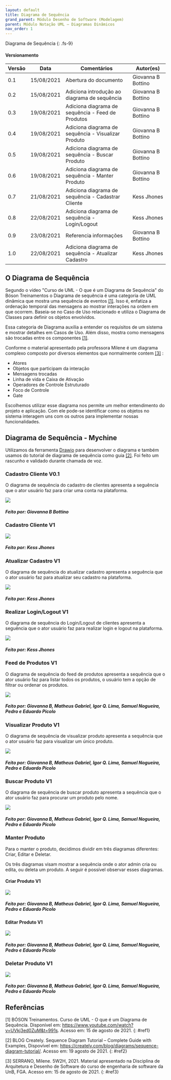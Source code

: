 ```yaml
---
layout: default
title: Diagrama de Sequência
grand_parent: Módulo Desenho de Software (Modelagem)
parent: Módulo Notação UML – Diagramas Dinâmicos
nav_order: 1
---
```


Diagrama de Sequência
{: .fs-9}

#### Versionamento

|Versão | Data | Comentários | Autor(es) |
|-------|------|-------------|-----------|
|0.1|15/08/2021| Abertura do documento| Giovanna B Bottino|
|0.2|15/08/2021| Adiciona introdução ao diagrama de sequência| Giovanna B Bottino|
|0.3|19/08/2021| Adiciona diagrama de sequência - Feed de Produtos| Giovanna B Bottino|
|0.4|19/08/2021| Adiciona diagrama de sequência - Visualizar Produto| Giovanna B Bottino|
|0.5|19/08/2021| Adiciona diagrama de sequência - Buscar Produto| Giovanna B Bottino|
|0.6|19/08/2021| Adiciona diagrama de sequência - Manter Produto| Giovanna B Bottino|
|0.7|21/08/2021| Adiciona diagrama de sequência - Cadastrar Cliente| Kess Jhones |
|0.8|22/08/2021| Adiciona diagrama de sequência - Login/Logout| Kess Jhones |
|0.9|23/08/2021| Referencia informações | Giovanna B Bottino |
|1.0|22/08/2021| Adiciona diagrama de sequência - Atualizar Cadastro| Kess Jhones |

## O Diagrama de Sequência

Segundo o vídeo "Curso de UML - O que é um Diagrama de Sequência" do Bóson Treinamentos o Diagrama de sequência é uma categoria de UML dinâmica que mostra uma sequência de eventos [[1]](#ref1). Isso é, enfatiza a ordenação temporal das mensagens ao mostrar interações na ordem em que ocorrem. Baseia-se no Caso de Uso relacionado e utiliza o Diagrama de Classes para definir os objetos envolvidos. 

Essa categoria de Diagrama auxilia a entender os requisitos de um sistema e mostrar detalhes em Casos de Uso. Além disso, mostra como mensagens são trocadas entre os componentes [[1]](#ref1). 

Conforme o material apresentado pela professora Milene é um diagrama complexo composto por diversos elementos que normalmente contem [[3]](#ref3) : 
- Atores
- Objetos que participam da interação 
- Mensagens trocadas 
- Linha de vida e Caixa de Ativação 
- Operadores de Controle Estruturado 
- Foco de Controle 
- Gate

Escolhemos utilizar esse diagrama nos permite um melhor entendimento do projeto e aplicação. Com ele pode-se identificar como os objetos no sistema interagem uns com os outros para implementar nossas funcionalidades.

## Diagrama de Sequência - Mychine 

Utilizamos da ferramenta [Drawio](https://app.diagrams.net/) para desenvolver o diagrama e também usamos do tutorial de diagrama de sequência como guia [[2]](#ref2). Foi feito um rascunho e validado durante chamada de voz.

### Cadastro Cliente V0.1

O diagrama de sequência do cadastro de clientes apresenta a seguência que o ator usuário faz para criar uma conta na plataforma.

<a href="{{ site.baseurl }}/assets/images/sequencia/cadastrov01.jpg" data-toggle="lightbox">
  <img src="{{ site.baseurl }}/assets/images/sequencia/cadastrov01.jpg" class="img-fluid" />
</a>

##### Feito por: Giovanna B Bottino

### Cadastro Cliente V1

<a href="{{ site.baseurl }}/assets/images/sequencia/cadastrov1.png" data-toggle="lightbox">
  <img src="{{ site.baseurl }}/assets/images/sequencia/cadastrov1.png" class="img-fluid" />
</a>

##### Feito por: Kess Jhones

### Atualizar Cadastro V1

O diagrama de sequência do atualizar cadastro apresenta a seguência que o ator usuário faz para atualizar seu cadastro na plataforma.

<a href="{{ site.baseurl }}/assets/images/sequencia/upCadastro.png" data-toggle="lightbox">
  <img src="{{ site.baseurl }}/assets/images/sequencia/upCadastro.png" class="img-fluid" />
</a>

##### Feito por: Kess Jhones

### Realizar Login/Logout V1

O diagrama de sequência do Login/Logout de clientes apresenta a seguência que o ator usuário faz para realizar login e logout na plataforma.

<a href="{{ site.baseurl }}/assets/images/sequencia/login_logout.png" data-toggle="lightbox">
  <img src="{{ site.baseurl }}/assets/images/sequencia/login_logout.png" class="img-fluid" />
</a>

##### Feito por: Kess Jhones

### Feed de Produtos V1

O diagrama de sequência do feed de produtos apresenta a sequência que o ator usuário faz para listar todos os produtos, o usuário tem a opção de filtrar ou ordenar os produtos. 

<a href="{{ site.baseurl }}/assets/images/sequencia/feed.png" data-toggle="lightbox">
  <img src="{{ site.baseurl }}/assets/images/sequencia/feed.png" class="img-fluid" />
</a>

##### Feito por: Giovanna B, Matheus Gabriel, Igor Q. Lima, Samuel Nogueira, Pedro e Eduardo Picolo

### Visualizar Produto V1

O diagrama de sequência de visualizar produto apresenta a sequência que o ator usuário faz para visualizar um único produto.

<a href="{{ site.baseurl }}/assets/images/sequencia/visualizar.png" data-toggle="lightbox">
  <img src="{{ site.baseurl }}/assets/images/sequencia/visualizar.png" class="img-fluid" />
</a>

##### Feito por: Giovanna B, Matheus Gabriel, Igor Q. Lima, Samuel Nogueira, Pedro e Eduardo Picolo
 
### Buscar Produto V1

O diagrama de sequência de buscar produto apresenta a sequência que o ator usuário faz para procurar um produto pelo nome.

<a href="{{ site.baseurl }}/assets/images/sequencia/buscar.png" data-toggle="lightbox">
  <img src="{{ site.baseurl }}/assets/images/sequencia/buscar.png" class="img-fluid" />
</a>

##### Feito por: Giovanna B, Matheus Gabriel, Igor Q. Lima, Samuel Nogueira, Pedro e Eduardo Picolo

### Manter Produto

Para o manter o produto, decidimos dividir em três diagramas diferentes: Criar, Editar e Deletar. 

Os três diagramas visam mostrar a sequência onde o ator admin cria ou edita, ou deleta um produto. A seguir é possível observar esses diagramas. 

#### Criar Produto V1

<a href="{{ site.baseurl }}/assets/images/sequencia/criar.png" data-toggle="lightbox">
  <img src="{{ site.baseurl }}/assets/images/sequencia/criar.png" class="img-fluid" />
</a>

##### Feito por: Giovanna B, Matheus Gabriel, Igor Q. Lima, Samuel Nogueira, Pedro e Eduardo Picolo

#### Editar Produto V1

<a href="{{ site.baseurl }}/assets/images/sequencia/editar.png" data-toggle="lightbox">
  <img src="{{ site.baseurl }}/assets/images/sequencia/editar.png" class="img-fluid" />
</a>

##### Feito por: Giovanna B, Matheus Gabriel, Igor Q. Lima, Samuel Nogueira, Pedro e Eduardo Picolo

### Deletar Produto V1

<a href="{{ site.baseurl }}/assets/images/sequencia/deletar.png" data-toggle="lightbox">
  <img src="{{ site.baseurl }}/assets/images/sequencia/deletar.png" class="img-fluid" />
</a>

##### Feito por: Giovanna B, Matheus Gabriel, Igor Q. Lima, Samuel Nogueira, Pedro e Eduardo Picolo

## Referências

[1] BÓSON Treinamentos. Curso de UML - O que é um Diagrama de Sequência. Disponível em: https://www.youtube.com/watch?v=UVkj3ed0ZuM&t=991s. Acesso em: 15 de agosto de 2021. 
{: #ref1}

[2] BLOG Creately. Sequence Diagram Tutorial – Complete Guide with Examples, Dispovível em: https://creately.com/blog/diagrams/sequence-diagram-tutorial/. Acesso em: 19 agosto de 2021.
{: #ref2}

[3] SERRANO, Milene. 5W2H, 2021. Material apresentado na Disciplina de Arquitetura e Desenho de Software do curso de engenharia de software da UnB, FGA. Acesso em: 15 de agosto de 2021.
{: #ref3}